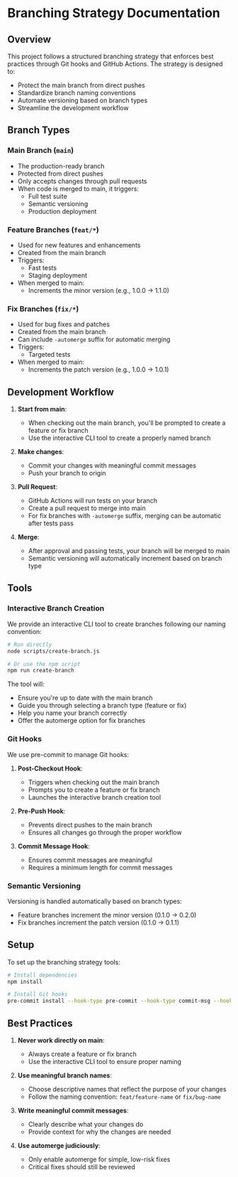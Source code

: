 # Branching Strategy Documentation

## Overview

This project follows a structured branching strategy that enforces best practices through Git hooks and GitHub Actions. The strategy is designed to:

- Protect the main branch from direct pushes
- Standardize branch naming conventions
- Automate versioning based on branch types
- Streamline the development workflow

## Branch Types

### Main Branch (`main`)

- The production-ready branch
- Protected from direct pushes
- Only accepts changes through pull requests
- When code is merged to main, it triggers:
  - Full test suite
  - Semantic versioning
  - Production deployment

### Feature Branches (`feat/*`)

- Used for new features and enhancements
- Created from the main branch
- Triggers:
  - Fast tests
  - Staging deployment
- When merged to main:
  - Increments the minor version (e.g., 1.0.0 → 1.1.0)

### Fix Branches (`fix/*`)

- Used for bug fixes and patches
- Created from the main branch
- Can include `-automerge` suffix for automatic merging
- Triggers:
  - Targeted tests
- When merged to main:
  - Increments the patch version (e.g., 1.0.0 → 1.0.1)

## Development Workflow

1. **Start from main**:
   - When checking out the main branch, you'll be prompted to create a feature or fix branch
   - Use the interactive CLI tool to create a properly named branch

2. **Make changes**:
   - Commit your changes with meaningful commit messages
   - Push your branch to origin

3. **Pull Request**:
   - GitHub Actions will run tests on your branch
   - Create a pull request to merge into main
   - For fix branches with `-automerge` suffix, merging can be automatic after tests pass

4. **Merge**:
   - After approval and passing tests, your branch will be merged to main
   - Semantic versioning will automatically increment based on branch type

## Tools

### Interactive Branch Creation

We provide an interactive CLI tool to create branches following our naming convention:

```bash
# Run directly
node scripts/create-branch.js

# Or use the npm script
npm run create-branch
```

The tool will:
- Ensure you're up to date with the main branch
- Guide you through selecting a branch type (feature or fix)
- Help you name your branch correctly
- Offer the automerge option for fix branches

### Git Hooks

We use pre-commit to manage Git hooks:

1. **Post-Checkout Hook**:
   - Triggers when checking out the main branch
   - Prompts you to create a feature or fix branch
   - Launches the interactive branch creation tool

2. **Pre-Push Hook**:
   - Prevents direct pushes to the main branch
   - Ensures all changes go through the proper workflow

3. **Commit Message Hook**:
   - Ensures commit messages are meaningful
   - Requires a minimum length for commit messages

### Semantic Versioning

Versioning is handled automatically based on branch types:

- Feature branches increment the minor version (0.1.0 → 0.2.0)
- Fix branches increment the patch version (0.1.0 → 0.1.1)

## Setup

To set up the branching strategy tools:

```bash
# Install dependencies
npm install

# Install Git hooks
pre-commit install --hook-type pre-commit --hook-type commit-msg --hook-type pre-push
```

## Best Practices

1. **Never work directly on main**:
   - Always create a feature or fix branch
   - Use the interactive CLI tool to ensure proper naming

2. **Use meaningful branch names**:
   - Choose descriptive names that reflect the purpose of your changes
   - Follow the naming convention: `feat/feature-name` or `fix/bug-name`

3. **Write meaningful commit messages**:
   - Clearly describe what your changes do
   - Provide context for why the changes are needed

4. **Use automerge judiciously**:
   - Only enable automerge for simple, low-risk fixes
   - Critical fixes should still be reviewed
